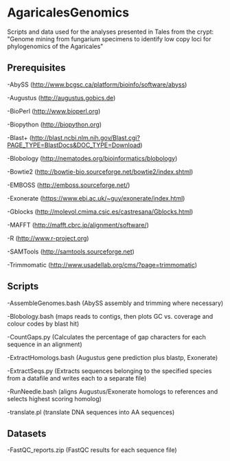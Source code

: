 AgaricalesGenomics
==================

Scripts and data used for the analyses presented in Tales from the crypt: "Genome mining from fungarium specimens to identify low copy loci for phylogenomics of the Agaricales"


Prerequisites
-------------

-AbySS (http://www.bcgsc.ca/platform/bioinfo/software/abyss)

-Augustus (http://augustus.gobics.de)

-BioPerl (http://www.bioperl.org)

-Biopython (http://biopython.org)

-Blast+ (http://blast.ncbi.nlm.nih.gov/Blast.cgi?PAGE_TYPE=BlastDocs&DOC_TYPE=Download)

-Blobology (http://nematodes.org/bioinformatics/blobology)

-Bowtie2 (http://bowtie-bio.sourceforge.net/bowtie2/index.shtml)

-EMBOSS (http://emboss.sourceforge.net/)

-Exonerate (https://www.ebi.ac.uk/~guy/exonerate/index.html)

-Gblocks (http://molevol.cmima.csic.es/castresana/Gblocks.html)

-MAFFT (http://mafft.cbrc.jp/alignment/software/) 

-R (http://www.r-project.org)

-SAMTools (http://samtools.sourceforge.net)

-Trimmomatic (http://www.usadellab.org/cms/?page=trimmomatic)

Scripts
-------
-AssembleGenomes.bash (AbySS assembly and trimming where necessary)

-Blobology.bash (maps reads to contigs, then plots GC vs. coverage and colour codes by blast hit)

-CountGaps.py (Calculates the percentage of gap characters for each sequence in an alignment)

-ExtractHomologs.bash (Augustus gene prediction plus blastp, Exonerate)

-ExtractSeqs.py (Extracts sequences belonging to the specified species from a datafile and writes each to a separate file)

-RunNeedle.bash (aligns Augustus/Exonerate homologs to references and selects highest scoring homolog)

-translate.pl (translate DNA sequences into AA sequences)

Datasets
--------
-FastQC_reports.zip (FastQC results for each sequence file)

